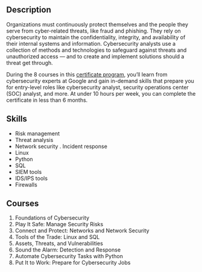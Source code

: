 ## Description

Organizations must continuously protect themselves and the people they serve from cyber-related threats, like fraud and phishing. They rely on cybersecurity to maintain the confidentiality, integrity, and availability of their internal systems and information. Cybersecurity analysts use a collection of methods and technologies to safeguard against threats and unauthorized access — and to create and implement solutions should a threat get through.

During the 8 courses in this [certificate program](https://www.coursera.org/google-certificates/cybersecurity-certificate), you’ll learn from cybersecurity experts at Google and gain in-demand skills that prepare you for entry-level roles like cybersecurity analyst, security operations center (SOC) analyst, and more. At under 10 hours per week, you can complete the certificate in less than 6 months.

## Skills

- Risk management
- Threat analysis
- Network security
. Incident response
- Linux
- Python
- SQL
- SIEM tools
- IDS/IPS tools
- Firewalls

## Courses

1. Foundations of Cybersecurity
2. Play It Safe: Manage Security Risks
3. Connect and Protect: Networks and Network Security
4. Tools of the Trade: Linux and SQL
5. Assets, Threats, and Vulnerabilities
6. Sound the Alarm: Detection and Response
7. Automate Cybersecurity Tasks with Python
8. Put It to Work: Prepare for Cybersecurity Jobs

